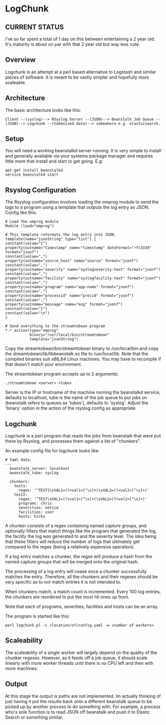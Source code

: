 # LogChunk

## CURRENT STATUS

I've so far spent a total of 1 day on this between entertaining a 2 year old.  It's maturity is about on par with that 2 year old but way less cute.

## Overview

Logchunk is an attempt at a perl based alternative to Logstash and similar pieces of software.  It is meant to be vastly simpler and hopefully more scaleable.

## Architecture

The basic architecture looks like this:

```
Client --(syslog)--> RSyslog Server --(JSON)--> Beanstalk Job Queue --(JSON)--> Logchunk --(tokenised data)--> somewhere e.g. elasticsearch.
```

## Setup

You will need a working beanstalkd server running.  It is very simple to install and generally available via your systems package manager and requires little more that install and start to get going.  E.g:

```
apt-get install beanstalkd
service beanstalkd start
```

## Rsyslog Configuration

The Rsyslog configuration involves loading the omprog module to send the logs to a program using a template that outputs the log entry as JSON.  Config like this:

```
# Load the omprog module
Module (load="omprog")

# This template reformats the log entry into JSON.
template(name="jsonString" type="list") {
constant(value="{")
property(outname="timestamp" name="timestamp" dateFormat="rfc3339" format="jsonf")
constant(value=",")
property(outname="source_host" name="source" format="jsonf")
constant(value=",")
property(outname="severity" name="syslogseverity-text" format="jsonf")
constant(value=",")
property(outname="facility" name="syslogfacility-text" format="jsonf")
constant(value=",")
property(outname="program" name="app-name" format="jsonf")
constant(value=",")
property(outname="processid" name="procid" format="jsonf")
constant(value=",")
property(outname="message" name="msg" format="jsonf")
constant(value="}")
constant(value="\n")
}

# Send everything to the streamtobean program
*.* action(type="omprog"
           binary="/usr/local/bin/streamtobean"
           template="jsonString")

```

Copy the streamtobean/bin/streamtobean binary to /usr/local/bin and copy the streamtobean/lib/libbeanstalk.so file to /usr/local/lib.  Note that the compiled binaries suit x86_64 LInux machines.  You may have to recompile if that doesn't match your environment.

The streamtobean program accepts up to 2 arguments:
```
./streamtobean <server> <tube>
```

Server is the IP or hostname of the machine running the beanstalkd service, defaults to localhost, tube is the name of the job queue to put jobs on (beanstalk refers to queues as 'tubes'), defaults to 'syslog'.  Adjust the 'binary' option in the action of the rsyslog config as appropriate.

## Logchunk

Logchunk is a perl program that reads the jobs from beanstalk that were put there by Rsyslog, and processes them against a list of "chunkers".

An example config file for logchunk looks like:
```
# Yaml data.
---
  beanstalk_server: localhost
  beanstalk_tube: syslog

  chunkers:
    test1:
      regex: '^TEST1\sVAL1=(?<val1>[^\s]+)\sVAL2=(?<val2>[^\s]+)'
    test2:
      regex: '^TEST\sVAL1=(?<val1>[^\s]+)\sVAL2=(?<val2>[^\s]+)'
      programs: chris
      severities: notice
      facilities: user
      hosts: hicks

```

A chunker consists of a regex containing named capture groups, and optionally filters that match things like the program that generated the log, the facility the log was generated to and the severity level.  The idea being that these filters will reduce the number of logs that ultimately get compared to the regex (being a relatively expensive operation).

If a log entry matches a chunker, the regex will produce a hash from the named capture groups that will be merged onto the original hash.

The processing of a log entry will cease once a chunker successfully matches the entry.  Therefore, all the chunkers and their regexes should be very specific as to not match entries it is not intended to.

When chunkers match, a match count is incremented.  Every 100 log entries, the chunkers are reordered to put the most hit ones up front.

Note that each of programs, severities, facilities and hosts can be an array.

The program is started like this:
```
perl logchunk.pl -c /location/of/config.yaml -w <number of workers>
```

## Scaleability

The scaleability of a single worker will largely depend on the quality of the chunker regexes.  However, as it feeds off a job queue, it should scale linearly with more worker threads until there is no CPU left and then with more machines.

## Output

At this stage the output is paths are not implemented.  Im actually thinking of just having it put the results back onto a different beanstalk queue to be picked up by another process to do something with. For example, a process who's sole function is to read JSON off beanstalk and push it to Elastic Search or something similar.
